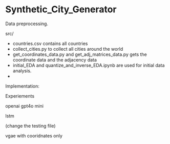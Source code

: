 # Synthetic_City_Generator


Data preprocessing. 

src/
- countries.csv contains all countries
- collect_cities.py to collect all cities around the world
- get_coordinates_data.py and get_adj_matrices_data.py gets the coordinate data and the adjacency data
- initial_EDA and quantize_and_inverse_EDA.ipynb are used for initial data analysis.
- 

Implementation:

Experiements

openai gpt4o mini

lstm 

(change the testing file)

vgae with cooridnates only